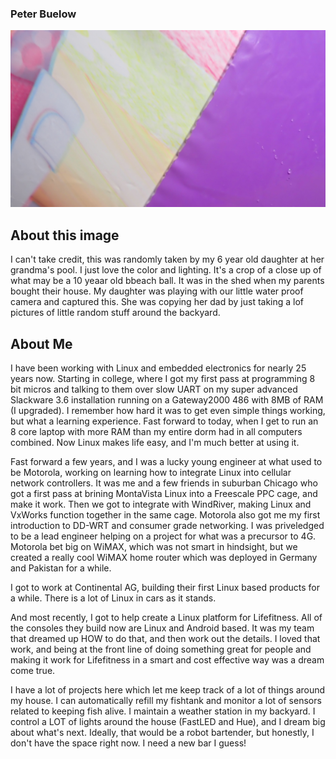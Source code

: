 ### Peter Buelow

![BeachBall](https://github.com/buelowp/buelowp/blob/master/P7120148.jpg)

## About this image

I can't take credit, this was randomly taken by my 6 year old daughter at her grandma's pool. I just love the color and lighting. 
It's a crop of a close up of what may be a 10 yeaar old bbeach ball. It was in the shed when my parents bought their house. 
My daughter was playing with our little water proof camera and captured this. She was copying her dad by just taking a lof 
pictures of little random stuff around the backyard.

## About Me
I have been working with Linux and embedded electronics for nearly 25 years now. Starting in college, where I got my first pass at programming 
8 bit micros and talking to them over slow UART on my super advanced Slackware 3.6 installation running on a Gateway2000 486 with 8MB of RAM (I upgraded). 
I remember how hard it was to get even simple things working, but what a learning experience. Fast forward to today, when I get to run an 8 core 
laptop with more RAM than my entire dorm had in all computers combined. Now Linux makes life easy, and I'm much better at using it.

Fast forward a few years, and I was a lucky young engineer at what used to be Motorola, working on learning how to integrate Linux into 
cellular network controllers. It was me and a few friends in suburban Chicago who got a first pass at brining MontaVista Linux into a 
Freescale PPC cage, and make it work. Then we got to integrate with WindRiver, making Linux and VxWorks function together in the same cage. 
Motorola also got me my first introduction to DD-WRT and consumer grade networking. I was priveledged to be a lead engineer helping on a 
project for what was a precursor to 4G. Motorola bet big on WiMAX, which was not smart in hindsight, but we created a really cool WiMAX home 
router which was deployed in Germany and Pakistan for a while.

I got to work at Continental AG, building their first Linux based products for a while. There is a lot of Linux in cars as it stands.

And most recently, I got to help create a Linux platform for Lifefitness. All of the consoles they build now are Linux and Android based. 
It was my team that dreamed up HOW to do that, and then work out the details. I loved that work, and being at the front line of doing 
something great for people and making it work for Lifefitness in a smart and cost effective way was a dream come true.

I have a lot of projects here which let me keep track of a lot of things around my house. I can automatically refill my fishtank and monitor 
a lot of sensors related to keeping fish alive. I maintain a weather station in my backyard. I control a LOT of lights around the house 
(FastLED and Hue), and I dream big about what's next. Ideally, that would be a robot bartender, but honestly, I don't have the space right now. 
I need a new bar I guess!

<!-- recent_releases starts -->
<!-- recent_releases ends -->
